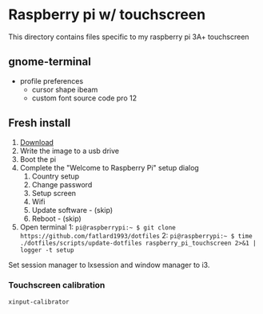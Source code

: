 # Raspberry pi w/ touchscreen

This directory contains files specific to my raspberry pi 3A+ touchscreen

## gnome-terminal

* profile preferences
  * cursor shape ibeam
  * custom font source code pro 12

## Fresh install

1. [Download](https://downloads.raspberrypi.org/raspbian_latest)
2. Write the image to a usb drive
3. Boot the pi
4. Complete the "Welcome to Raspberry Pi" setup dialog
	1. Country setup
	2. Change password
	3. Setup screen
	4. Wifi
	5. Update software - (skip)
	6. Reboot - (skip)
6. Open terminal
	1: `pi@raspberrypi:~ $ git clone https://github.com/fatlard1993/dotfiles`
	2: `pi@raspberrypi:~ $ time ./dotfiles/scripts/update-dotfiles raspberry_pi_touchscreen 2>&1 | logger -t setup`

Set session manager to lxsession and window manager to i3.

### Touchscreen calibration

`xinput-calibrator`